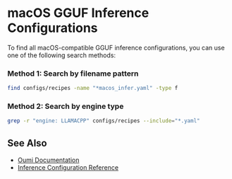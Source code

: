 # macOS GGUF Inference Configurations

To find all macOS-compatible GGUF inference configurations, you can use one of the following search methods:

### Method 1: Search by filename pattern
```bash
find configs/recipes -name "*macos_infer.yaml" -type f
```

### Method 2: Search by engine type
```bash
grep -r "engine: LLAMACPP" configs/recipes --include="*.yaml"
```

## See Also

- [Oumi Documentation](https://oumi.ai/docs/en/latest/user_guides/infer/infer.html)
- [Inference Configuration Reference](https://github.com/oumi-ai/oumi/blob/main/src/oumi/core/configs/inference_config.py)
